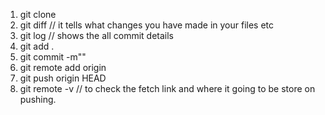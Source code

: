 1. git clone <https copied repo link>
2. git diff     // it tells what changes you have made in your files etc
3. git log      // shows the all commit details
4. git add .
5. git commit -m""
6. git remote add origin <ssh of the new repo where you want to store your repo>
7. git push origin HEAD
8. git remote -v    // to check the fetch link and where it going to be store on pushing.
